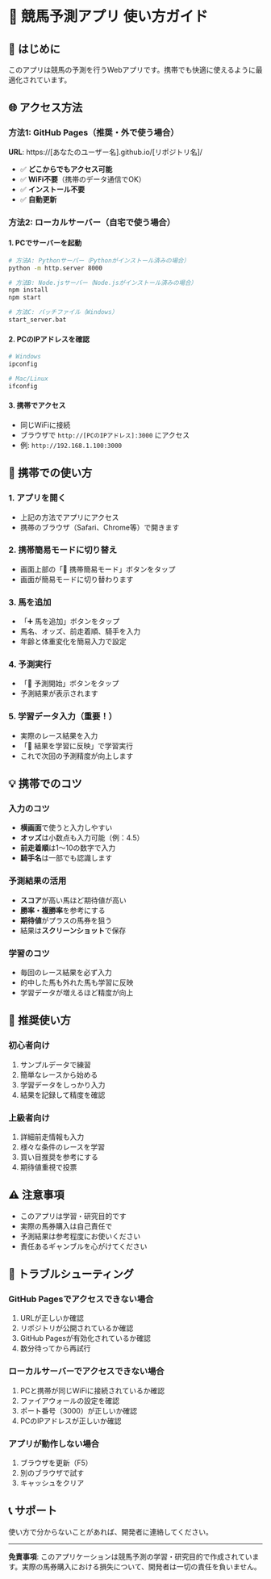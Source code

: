 # 📱 競馬予測アプリ 使い方ガイド

## 🚀 はじめに
このアプリは競馬の予測を行うWebアプリです。携帯でも快適に使えるように最適化されています。

## 🌐 アクセス方法

### 方法1: GitHub Pages（推奨・外で使う場合）
**URL**: https://[あなたのユーザー名].github.io/[リポジトリ名]/

- ✅ **どこからでもアクセス可能**
- ✅ **WiFi不要**（携帯のデータ通信でOK）
- ✅ **インストール不要**
- ✅ **自動更新**

### 方法2: ローカルサーバー（自宅で使う場合）

#### 1. PCでサーバーを起動
```bash
# 方法A: Pythonサーバー（Pythonがインストール済みの場合）
python -m http.server 8000

# 方法B: Node.jsサーバー（Node.jsがインストール済みの場合）
npm install
npm start

# 方法C: バッチファイル（Windows）
start_server.bat
```

#### 2. PCのIPアドレスを確認
```bash
# Windows
ipconfig

# Mac/Linux
ifconfig
```

#### 3. 携帯でアクセス
- 同じWiFiに接続
- ブラウザで `http://[PCのIPアドレス]:3000` にアクセス
- 例: `http://192.168.1.100:3000`

## 📱 携帯での使い方

### 1. アプリを開く
- 上記の方法でアプリにアクセス
- 携帯のブラウザ（Safari、Chrome等）で開きます

### 2. 携帯簡易モードに切り替え
- 画面上部の「📱 携帯簡易モード」ボタンをタップ
- 画面が簡易モードに切り替わります

### 3. 馬を追加
- 「➕ 馬を追加」ボタンをタップ
- 馬名、オッズ、前走着順、騎手を入力
- 年齢と体重変化を簡易入力で設定

### 4. 予測実行
- 「🚀 予測開始」ボタンをタップ
- 予測結果が表示されます

### 5. 学習データ入力（重要！）
- 実際のレース結果を入力
- 「🧠 結果を学習に反映」で学習実行
- これで次回の予測精度が向上します

## 💡 携帯でのコツ

### 入力のコツ
- **横画面**で使うと入力しやすい
- **オッズ**は小数点も入力可能（例：4.5）
- **前走着順**は1〜10の数字で入力
- **騎手名**は一部でも認識します

### 予測結果の活用
- **スコア**が高い馬ほど期待値が高い
- **勝率・複勝率**を参考にする
- **期待値**がプラスの馬券を狙う
- 結果は**スクリーンショット**で保存

### 学習のコツ
- 毎回のレース結果を必ず入力
- 的中した馬も外れた馬も学習に反映
- 学習データが増えるほど精度が向上

## 🎯 推奨使い方

### 初心者向け
1. サンプルデータで練習
2. 簡単なレースから始める
3. 学習データをしっかり入力
4. 結果を記録して精度を確認

### 上級者向け
1. 詳細前走情報も入力
2. 様々な条件のレースを学習
3. 買い目推奨を参考にする
4. 期待値重視で投票

## ⚠️ 注意事項

- このアプリは学習・研究目的です
- 実際の馬券購入は自己責任で
- 予測結果は参考程度にお使いください
- 責任あるギャンブルを心がけてください

## 🔧 トラブルシューティング

### GitHub Pagesでアクセスできない場合
1. URLが正しいか確認
2. リポジトリが公開されているか確認
3. GitHub Pagesが有効化されているか確認
4. 数分待ってから再試行

### ローカルサーバーでアクセスできない場合
1. PCと携帯が同じWiFiに接続されているか確認
2. ファイアウォールの設定を確認
3. ポート番号（3000）が正しいか確認
4. PCのIPアドレスが正しいか確認

### アプリが動作しない場合
1. ブラウザを更新（F5）
2. 別のブラウザで試す
3. キャッシュをクリア

## 📞 サポート

使い方で分からないことがあれば、開発者に連絡してください。

---

**免責事項**: このアプリケーションは競馬予測の学習・研究目的で作成されています。実際の馬券購入における損失について、開発者は一切の責任を負いません。